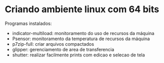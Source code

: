 # Criando ambiente linux com 64 bits

Programas instalados:
* indicator-multiload: monitoramento do uso de recursos da máquina
* Psensor: monitoramento da temperatura de recursos da máquina
* p7zip-full: criar arquivos compactados
* glipper: gerenciamento de area de transferencia
* shutter: realizar facilmente prints com edicao e selecao de tela


